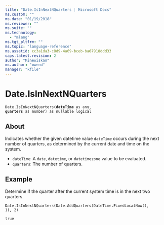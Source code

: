 ```yaml
---
title: "Date.IsInNextNQuarters | Microsoft Docs"
ms.custom: ""
ms.date: "01/19/2018"
ms.reviewer: ""
ms.suite: ""
ms.technology: 
  - "mlang"
ms.tgt_pltfrm: ""
ms.topic: "language-reference"
ms.assetid: cc3a1da3-c8d9-4a69-bceb-ba67918ddd33
caps.latest.revision: 2
author: "Minewiskan"
ms.author: "owend"
manager: "kfile"
---
```

# Date.IsInNextNQuarters
<code>Date.IsInNextNQuarters(**dateTime** as any, **quarters** as number) as nullable logical</code>
## About
Indicates whether the given datetime value <code>dateTime</code> occurs during the next number of quarters, as determined by the current date and time on the system. 
- <code>dateTime</code>: A <code>date</code>, <code>datetime</code>, or <code>datetimezone</code> value to be evaluated. 
- <code>quarters</code>: The number of quarters.

## Example 
Determine if the quarter after the current system time is in the next two quarters.

<code>Date.IsInNextNQuarters(Date.AddQuarters(DateTime.FixedLocalNow(), 1), 2)</code>

<code>true</code>

